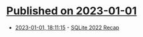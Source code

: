 # [Published on 2023-01-01](index.md)

* [2023-01-01, 18:11:15](https://news.ycombinator.com/item?id=34208905) - [SQLite 2022 Recap](https://sqlite.org/forum/forumpost/df285a4182688791)

